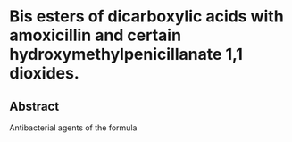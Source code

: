 # Bis esters of dicarboxylic acids with amoxicillin and certain hydroxymethylpenicillanate 1,1 dioxides.

## Abstract
Antibacterial agents of the formula